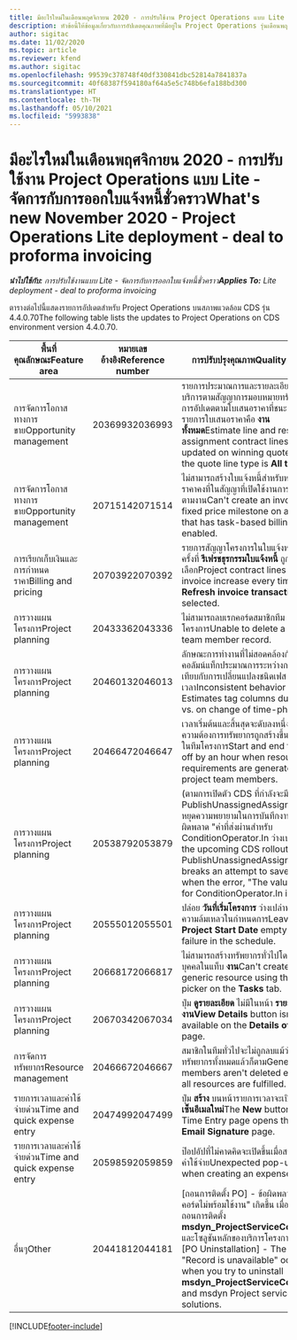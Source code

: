 ```yaml
---
title: มีอะไรใหม่ในเดือนพฤศจิกายน 2020 - การปรับใช้งาน Project Operations แบบ Lite - จัดการกับการออกใบแจ้งหนี้ชั่วคราว
description: หัวข้อนี้ให้ข้อมูลเกี่ยวกับการอัปเดตคุณภาพที่มีอยู่ใน Project Operations รุ่นเดือนพฤศจิกายน 2020 สำหรับการปรับใช้งาน Project Operations แบบ Lite - จัดการกับการออกใบแจ้งหนี้ชั่วคราว
author: sigitac
ms.date: 11/02/2020
ms.topic: article
ms.reviewer: kfend
ms.author: sigitac
ms.openlocfilehash: 99539c378748f40df330841dbc52814a7841837a
ms.sourcegitcommit: 40f68387f594180af64a5e5c748b6efa188bd300
ms.translationtype: HT
ms.contentlocale: th-TH
ms.lasthandoff: 05/10/2021
ms.locfileid: "5993838"
---
```

# <a name="whats-new-november-2020---project-operations-lite-deployment---deal-to-proforma-invoicing"></a><span data-ttu-id="fc531-103">มีอะไรใหม่ในเดือนพฤศจิกายน 2020 - การปรับใช้งาน Project Operations แบบ Lite - จัดการกับการออกใบแจ้งหนี้ชั่วคราว</span><span class="sxs-lookup"><span data-stu-id="fc531-103">What's new November 2020 - Project Operations Lite deployment - deal to proforma invoicing</span></span>

<span data-ttu-id="fc531-104">_**นำไปใช้กับ:** การปรับใช้งานแบบ Lite - จัดการกับการออกใบแจ้งหนี้ชั่วคราว_</span><span class="sxs-lookup"><span data-stu-id="fc531-104">_**Applies To:** Lite deployment - deal to proforma invoicing_</span></span>

<span data-ttu-id="fc531-105">ตารางต่อไปนี้แสดงรายการอัปเดตสำหรับ Project Operations บนสภาพแวดล้อม CDS รุ่น 4.4.0.70</span><span class="sxs-lookup"><span data-stu-id="fc531-105">The following table lists the updates to Project Operations on CDS environment version 4.4.0.70.</span></span>

| <span data-ttu-id="fc531-106">พื้นที่คุณลักษณะ</span><span class="sxs-lookup"><span data-stu-id="fc531-106">Feature area</span></span>                 | <span data-ttu-id="fc531-107">หมายเลขอ้างอิง</span><span class="sxs-lookup"><span data-stu-id="fc531-107">Reference number</span></span> | <span data-ttu-id="fc531-108">การปรับปรุงคุณภาพ</span><span class="sxs-lookup"><span data-stu-id="fc531-108">Quality update</span></span>                                                                                                                                                                    |
|------------------------------|------------------|-----------------------------------------------------------------------------------------------------------------------------------------------------------------------------------|
| <span data-ttu-id="fc531-109">  การจัดการโอกาสทางการขาย</span><span class="sxs-lookup"><span data-stu-id="fc531-109">Opportunity management</span></span>       | <span data-ttu-id="fc531-110">2036993</span><span class="sxs-lookup"><span data-stu-id="fc531-110">2036993</span></span>          | <span data-ttu-id="fc531-111">รายการประมาณการและรายละเอียดการให้บริการตามสัญญาการมอบหมายทรัพยากรได้รับการอัปเดตตามใบเสนอราคาที่ชนะ เมื่อประเภทรายการใบเสนอราคาคือ **งานทั้งหมด**</span><span class="sxs-lookup"><span data-stu-id="fc531-111">Estimate line and resource   assignment contract lines are updated on winning quotes when the quote line   type is **All tasks**.</span></span>                                                 |
| <span data-ttu-id="fc531-112">  การจัดการโอกาสทางการขาย</span><span class="sxs-lookup"><span data-stu-id="fc531-112">Opportunity management</span></span>       | <span data-ttu-id="fc531-113">2071514</span><span class="sxs-lookup"><span data-stu-id="fc531-113">2071514</span></span>          | <span data-ttu-id="fc531-114">ไม่สามารถสร้างใบแจ้งหนี้สำหรับหลักเป้าหมายราคาคงที่ในสัญญาที่เปิดใช้งานการเรียกเก็บเงินตามงาน</span><span class="sxs-lookup"><span data-stu-id="fc531-114">Can't create an invoice for a   fixed price milestone on a contract that has task-based billing enabled.</span></span>                                                                          |
| <span data-ttu-id="fc531-115">การเรียกเก็บเงินและการกำหนดราคา</span><span class="sxs-lookup"><span data-stu-id="fc531-115">Billing and pricing</span></span>          | <span data-ttu-id="fc531-116">2070392</span><span class="sxs-lookup"><span data-stu-id="fc531-116">2070392</span></span>          | <span data-ttu-id="fc531-117">รายการสัญญาโครงการในใบแจ้งหนี้เพิ่มขึ้นทุกครั้งที่ **รีเฟรชธุรกรรมใบแจ้งหนี้** ถูกเลือก</span><span class="sxs-lookup"><span data-stu-id="fc531-117">Project contract lines on the   invoice increase every time **Refresh invoice transactions** is   selected.</span></span>                                                                       |
| <span data-ttu-id="fc531-118">การวางแผนโครงการ</span><span class="sxs-lookup"><span data-stu-id="fc531-118">Project planning</span></span>             | <span data-ttu-id="fc531-119">2043336</span><span class="sxs-lookup"><span data-stu-id="fc531-119">2043336</span></span>          | <span data-ttu-id="fc531-120">ไม่สามารถลบเรกคอร์ดสมาชิกทีมโครงการ</span><span class="sxs-lookup"><span data-stu-id="fc531-120">Unable to delete a project team member record.</span></span>                                                                                                                                    |
| <span data-ttu-id="fc531-121">การวางแผนโครงการ</span><span class="sxs-lookup"><span data-stu-id="fc531-121">Project planning</span></span>             | <span data-ttu-id="fc531-122">2046013</span><span class="sxs-lookup"><span data-stu-id="fc531-122">2046013</span></span>          | <span data-ttu-id="fc531-123">ลักษณะการทำงานที่ไม่สอดคล้องกันสำหรับคอลัมน์แท็กประมาณการระหว่างการโหลดเทียบกับการเปลี่ยนแปลงชนิดเฟสเวลา</span><span class="sxs-lookup"><span data-stu-id="fc531-123">Inconsistent behavior for   Estimates tag columns during load vs. on change of time-phase type.</span></span>                                                                                   |
| <span data-ttu-id="fc531-124">การวางแผนโครงการ</span><span class="sxs-lookup"><span data-stu-id="fc531-124">Project planning</span></span>             | <span data-ttu-id="fc531-125">2046647</span><span class="sxs-lookup"><span data-stu-id="fc531-125">2046647</span></span>          | <span data-ttu-id="fc531-126">เวลาเริ่มต้นและสิ้นสุดจะดับลงหนึ่งชั่วโมง เมื่อความต้องการทรัพยากรถูกสร้างขึ้นจากสมาชิกในทีมโครงการ</span><span class="sxs-lookup"><span data-stu-id="fc531-126">Start and end times are off by   an hour when resource requirements are generated from project team members.</span></span>                                                                      |
| <span data-ttu-id="fc531-127">การวางแผนโครงการ</span><span class="sxs-lookup"><span data-stu-id="fc531-127">Project planning</span></span>             | <span data-ttu-id="fc531-128">2053879</span><span class="sxs-lookup"><span data-stu-id="fc531-128">2053879</span></span>          | <span data-ttu-id="fc531-129">(ตามการเปิดตัว CDS ที่กำลังจะมีขึ้น) PublishUnassignedAssignments หยุดความพยายามในการบันทึกงานเมื่อเกิดข้อผิดพลาด "ค่าที่ส่งผ่านสำหรับ ConditionOperator.In ว่างเปล่า"</span><span class="sxs-lookup"><span data-stu-id="fc531-129">(Per the upcoming CDS   rollout)   PublishUnassignedAssignments   breaks an attempt to save a task when  the error, "The   value passed for ConditionOperator.In is   empty."</span></span> |
| <span data-ttu-id="fc531-130">การวางแผนโครงการ</span><span class="sxs-lookup"><span data-stu-id="fc531-130">Project planning</span></span>             | <span data-ttu-id="fc531-131">2055501</span><span class="sxs-lookup"><span data-stu-id="fc531-131">2055501</span></span>          | <span data-ttu-id="fc531-132">ปล่อย **วันที่เริ่มโครงการ** ว่างเปล่าทำให้เกิดความล้มเหลวในกำหนดการ</span><span class="sxs-lookup"><span data-stu-id="fc531-132">Leaving the **Project Start   Date** empty causes a failure in the schedule.</span></span>                                                                                                      |
| <span data-ttu-id="fc531-133">การวางแผนโครงการ</span><span class="sxs-lookup"><span data-stu-id="fc531-133">Project planning</span></span>             | <span data-ttu-id="fc531-134">2066817</span><span class="sxs-lookup"><span data-stu-id="fc531-134">2066817</span></span>          | <span data-ttu-id="fc531-135">ไม่สามารถสร้างทรัพยากรทั่วไปโดยใช้ตัวเลือกบุคคลในแท็บ **งาน**</span><span class="sxs-lookup"><span data-stu-id="fc531-135">Can't create a generic   resource   using the people picker on   the **Tasks** tab.</span></span>                                                                                               |
| <span data-ttu-id="fc531-136">การวางแผนโครงการ</span><span class="sxs-lookup"><span data-stu-id="fc531-136">Project planning</span></span>             | <span data-ttu-id="fc531-137">2067034</span><span class="sxs-lookup"><span data-stu-id="fc531-137">2067034</span></span>          | <span data-ttu-id="fc531-138">ปุ่ม **ดูรายละเอียด** ไม่มีในหน้า **รายละเอียดของงาน**</span><span class="sxs-lookup"><span data-stu-id="fc531-138">**View Details** button isn't available on the **Details of Task** page.</span></span>                                                                                                         |
| <span data-ttu-id="fc531-139">การจัดการทรัพยากร</span><span class="sxs-lookup"><span data-stu-id="fc531-139">Resource management</span></span>          | <span data-ttu-id="fc531-140">2046667</span><span class="sxs-lookup"><span data-stu-id="fc531-140">2046667</span></span>          | <span data-ttu-id="fc531-141">สมาชิกในทีมทั่วไปจะไม่ถูกลบแม้ว่าจะเติมทรัพยากรทั้งหมดแล้วก็ตาม</span><span class="sxs-lookup"><span data-stu-id="fc531-141">Generic team members aren't   deleted even after all resources are fulfilled.</span></span>                                                                                                     |
| <span data-ttu-id="fc531-142">รายการเวลาและค่าใช้จ่ายด่วน</span><span class="sxs-lookup"><span data-stu-id="fc531-142">Time and quick expense entry</span></span> | <span data-ttu-id="fc531-143">2047499</span><span class="sxs-lookup"><span data-stu-id="fc531-143">2047499</span></span>          | <span data-ttu-id="fc531-144">ปุ่ม **สร้าง** บนหน้ารายการเวลาจะเปิดหน้า **ลายเซ็นอีเมลใหม่**</span><span class="sxs-lookup"><span data-stu-id="fc531-144">The **New** button on the Time   Entry page opens the **New Email Signature** page.</span></span>                                                                                               |
| <span data-ttu-id="fc531-145">รายการเวลาและค่าใช้จ่ายด่วน</span><span class="sxs-lookup"><span data-stu-id="fc531-145">Time and quick expense entry</span></span> | <span data-ttu-id="fc531-146">2059859</span><span class="sxs-lookup"><span data-stu-id="fc531-146">2059859</span></span>          | <span data-ttu-id="fc531-147">ป๊อปอัปที่ไม่คาดคิดจะเปิดขึ้นเมื่อสร้างรายการค่าใช้จ่าย</span><span class="sxs-lookup"><span data-stu-id="fc531-147">Unexpected   pop-up opens when creating an expense entry.</span></span>                                                                                                                         |
| <span data-ttu-id="fc531-148">อื่นๆ</span><span class="sxs-lookup"><span data-stu-id="fc531-148">Other</span></span>                        | <span data-ttu-id="fc531-149">2044181</span><span class="sxs-lookup"><span data-stu-id="fc531-149">2044181</span></span>          | <span data-ttu-id="fc531-150">[ถอนการติดตั้ง PO] - ข้อผิดพลาด "เรกคอร์ดไม่พร้อมใช้งาน" เกิดขึ้น เมื่อคุณพยายามถอนการติดตั้ง  **msdyn_ProjectServiceCore_Patch** และโซลูชันหลักของบริการโครงการ msdyn </span><span class="sxs-lookup"><span data-stu-id="fc531-150">[PO Uninstallation] - The error,   "Record is unavailable" occurs when you try to uninstall   **msdyn_ProjectServiceCore_Patch** and msdyn Project service core solutions.</span></span>        |


[!INCLUDE[footer-include](../../includes/footer-banner.md)]